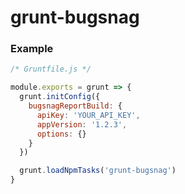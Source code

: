 # grunt-bugsnag

### Example

```js
/* Gruntfile.js */

module.exports = grunt => {
  grunt.initConfig({
    bugsnagReportBuild: {
      apiKey: 'YOUR_API_KEY',
      appVersion: '1.2.3',
      options: {}
    }
  })

  grunt.loadNpmTasks('grunt-bugsnag')
}
```
